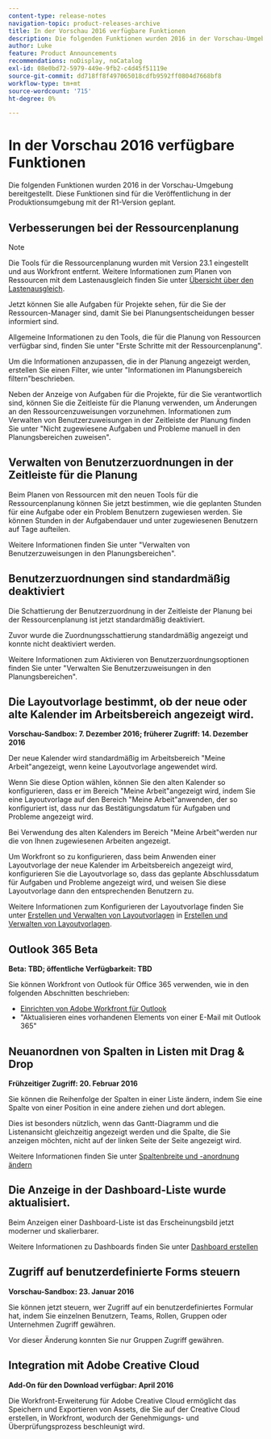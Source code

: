 ```yaml
---
content-type: release-notes
navigation-topic: product-releases-archive
title: In der Vorschau 2016 verfügbare Funktionen
description: Die folgenden Funktionen wurden 2016 in der Vorschau-Umgebung bereitgestellt. Diese Funktionen sind für die Veröffentlichung in der Produktionsumgebung mit der R1-Version geplant.
author: Luke
feature: Product Announcements
recommendations: noDisplay, noCatalog
exl-id: 08e0bd72-5979-449e-9fb2-c4d45f51119e
source-git-commit: dd718ff8f497065018cdfb9592ff0804d7668bf8
workflow-type: tm+mt
source-wordcount: '715'
ht-degree: 0%

---
```


# In der Vorschau 2016 verfügbare Funktionen

Die folgenden Funktionen wurden 2016 in der Vorschau-Umgebung bereitgestellt. Diese Funktionen sind für die Veröffentlichung in der Produktionsumgebung mit der R1-Version geplant.

## Verbesserungen bei der Ressourcenplanung

>[!NOTE]
>
>Die Tools für die Ressourcenplanung wurden mit Version 23.1 eingestellt und aus Workfront entfernt. Weitere Informationen zum Planen von Ressourcen mit dem Lastenausgleich finden Sie unter [Übersicht über den Lastenausgleich](../../../../resource-mgmt/workload-balancer/overview-workload-balancer.md).

Jetzt können Sie alle Aufgaben für Projekte sehen, für die Sie der Ressourcen-Manager sind, damit Sie bei Planungsentscheidungen besser informiert sind.

Allgemeine Informationen zu den Tools, die für die Planung von Ressourcen verfügbar sind, finden Sie unter &quot;Erste Schritte mit der Ressourcenplanung&quot;.

Um die Informationen anzupassen, die in der Planung angezeigt werden, erstellen Sie einen Filter, wie unter &quot;Informationen im Planungsbereich filtern&quot;beschrieben.

Neben der Anzeige von Aufgaben für die Projekte, für die Sie verantwortlich sind, können Sie die Zeitleiste für die Planung verwenden, um Änderungen an den Ressourcenzuweisungen vorzunehmen. Informationen zum Verwalten von Benutzerzuweisungen in der Zeitleiste der Planung finden Sie unter &quot;Nicht zugewiesene Aufgaben und Probleme manuell in den Planungsbereichen zuweisen&quot;.

## Verwalten von Benutzerzuordnungen in der Zeitleiste für die Planung

Beim Planen von Ressourcen mit den neuen Tools für die Ressourcenplanung können Sie jetzt bestimmen, wie die geplanten Stunden für eine Aufgabe oder ein Problem Benutzern zugewiesen werden. Sie können Stunden in der Aufgabendauer und unter zugewiesenen Benutzern auf Tage aufteilen.

Weitere Informationen finden Sie unter &quot;Verwalten von Benutzerzuweisungen in den Planungsbereichen&quot;.

## Benutzerzuordnungen sind standardmäßig deaktiviert

Die Schattierung der Benutzerzuordnung in der Zeitleiste der Planung bei der Ressourcenplanung ist jetzt standardmäßig deaktiviert.

Zuvor wurde die Zuordnungsschattierung standardmäßig angezeigt und konnte nicht deaktiviert werden.

Weitere Informationen zum Aktivieren von Benutzerzuordnungsoptionen finden Sie unter
&quot;Verwalten Sie Benutzerzuweisungen in den Planungsbereichen&quot;.

## Die Layoutvorlage bestimmt, ob der neue oder alte Kalender im Arbeitsbereich angezeigt wird.

**Vorschau-Sandbox: 7. Dezember 2016; früherer Zugriff: 14. Dezember 2016** 

Der neue Kalender wird standardmäßig im Arbeitsbereich &quot;Meine Arbeit&quot;angezeigt, wenn keine Layoutvorlage angewendet wird.

Wenn Sie diese Option wählen, können Sie den alten Kalender so konfigurieren, dass er im Bereich &quot;Meine Arbeit&quot;angezeigt wird, indem Sie eine Layoutvorlage auf den Bereich &quot;Meine Arbeit&quot;anwenden, der so konfiguriert ist, dass nur das Bestätigungsdatum für Aufgaben und Probleme angezeigt wird.

Bei Verwendung des alten Kalenders im Bereich &quot;Meine Arbeit&quot;werden nur die von Ihnen zugewiesenen Arbeiten angezeigt.

Um Workfront so zu konfigurieren, dass beim Anwenden einer Layoutvorlage der neue Kalender im Arbeitsbereich angezeigt wird, konfigurieren Sie die Layoutvorlage so, dass das geplante Abschlussdatum für Aufgaben und Probleme angezeigt wird, und weisen Sie diese Layoutvorlage dann den entsprechenden Benutzern zu.

Weitere Informationen zum Konfigurieren der Layoutvorlage finden Sie unter [Erstellen und Verwalten von Layoutvorlagen](../../../../administration-and-setup/customize-workfront/use-layout-templates/create-and-manage-layout-templates.md#customizing-my-work) in [Erstellen und Verwalten von Layoutvorlagen](../../../../administration-and-setup/customize-workfront/use-layout-templates/create-and-manage-layout-templates.md).

## Outlook 365 Beta

**Beta: TBD; öffentliche Verfügbarkeit: TBD**

Sie können Workfront von Outlook für Office 365 verwenden, wie in den folgenden Abschnitten beschrieben:

* [Einrichten von Adobe Workfront für Outlook](../../../../workfront-integrations-and-apps/using-workfront-with-outlook/set-up-workfront-for-outlook.md)
* &quot;Aktualisieren eines vorhandenen Elements von einer E-Mail mit Outlook 365&quot;

## Neuanordnen von Spalten in Listen mit Drag &amp; Drop

**Frühzeitiger Zugriff: 20. Februar 2016**

Sie können die Reihenfolge der Spalten in einer Liste ändern, indem Sie eine Spalte von einer Position in eine andere ziehen und dort ablegen.

Dies ist besonders nützlich, wenn das Gantt-Diagramm und die Listenansicht gleichzeitig angezeigt werden und die Spalte, die Sie anzeigen möchten, nicht auf der linken Seite der Seite angezeigt wird. 

Weitere Informationen finden Sie unter [Spaltenbreite und -anordnung ändern](../../../../reports-and-dashboards/reports/reporting-elements/modify-column-width-order.md)

## Die Anzeige in der Dashboard-Liste wurde aktualisiert.

Beim Anzeigen einer Dashboard-Liste ist das Erscheinungsbild jetzt moderner und skalierbarer.

Weitere Informationen zu Dashboards finden Sie unter [Dashboard erstellen](../../../../reports-and-dashboards/dashboards/creating-and-managing-dashboards/create-dashboard.md)

## Zugriff auf benutzerdefinierte Forms steuern

**Vorschau-Sandbox: 23. Januar 2016**

Sie können jetzt steuern, wer Zugriff auf ein benutzerdefiniertes Formular hat, indem Sie einzelnen Benutzern, Teams, Rollen, Gruppen oder Unternehmen Zugriff gewähren. 

Vor dieser Änderung konnten Sie nur Gruppen Zugriff gewähren.

## Integration mit Adobe Creative Cloud

**Add-On für den Download verfügbar: April 2016**

Die Workfront-Erweiterung für Adobe Creative Cloud ermöglicht das Speichern und Exportieren von Assets, die Sie auf der Creative Cloud erstellen, in Workfront, wodurch der Genehmigungs- und Überprüfungsprozess beschleunigt wird.

